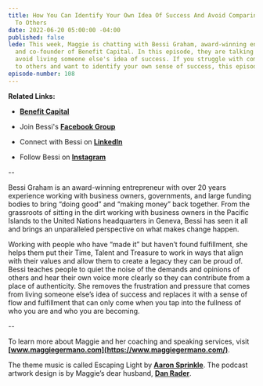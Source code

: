 ```yaml
---
title: How You Can Identify Your Own Idea Of Success And Avoid Comparing Yourself
  To Others
date: 2022-06-20 05:00:00 -04:00
published: false
lede: This week, Maggie is chatting with Bessi Graham, award-winning entrepreneur
  and co-founder of Benefit Capital. In this episode, they are talking about how to
  avoid living someone else's idea of success. If you struggle with comparing yourself
  to others and want to identify your own sense of success, this episode is for you.
episode-number: 108
---
```


**Related Links:**

* **[Benefit Capital](https://benefit.capital/)**

* Join Bessi's **[Facebook Group](https://www.facebook.com/groups/789735838552817)**

* Connect with Bessi on **[LinkedIn](http://www.linkedin.com/in/bessi-graham-48a31323)**

* Follow Bessi on **[Instagram](https://www.instagram.com/bessigraham/)**

--

Bessi Graham is an award-winning entrepreneur with over 20 years experience working with business owners, governments, and large funding bodies to bring “doing good” and “making money” back together. From the grassroots of sitting in the dirt working with business owners in the Pacific Islands to the United Nations headquarters in Geneva, Bessi has seen it all and brings an unparalleled perspective on what makes change happen.

Working with people who have “made it” but haven’t found fulfillment, she helps them put their Time, Talent and Treasure to work in ways that align with their values and allow them to create a legacy they can be proud of. Bessi teaches people to quiet the noise of the demands and opinions of others and hear their own voice more clearly so they can contribute from a place of authenticity. She removes the frustration and pressure that comes from living someone else’s idea of success and replaces it with a sense of flow and fulfillment that can only come when you tap into the fullness of who you are and who you are becoming.

--

To learn more about Maggie and her coaching and speaking services, visit **[www.maggiegermano.com](https://www.maggiegermano.com/)**.

The theme music is called Escaping Light by **[Aaron Sprinkle](http://aaronsprinklemusic.com/)**. The podcast artwork design is by Maggie’s dear husband, **[Dan Rader](https://danrdesign.com/)**.